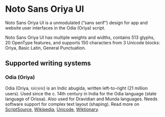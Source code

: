 
# Noto Sans Oriya UI

Noto Sans Oriya UI is a unmodulated (“sans serif”) design for app and website user interfaces in the Odia (Oriya) script. 

Noto Sans Oriya UI has multiple weights and widths, contains 513 glyphs, 20 OpenType features, and supports 150 characters from 3 Unicode blocks: Oriya, Basic Latin, General Punctuation.


## Supported writing systems


### Odia (Oriya)

Odia (Oriya, ଉତ୍କଳ) is an Indic abugida, written left-to-right (21 million users). Used since the c. 14th century in India for the Odia language (state language of Orissa). Also used for Dravidian and Munda languages. Needs software support for complex text layout (shaping). Read more on [ScriptSource](https://scriptsource.org/scr/Orya), [Wikipedia](https://en.wikipedia.org/wiki/ISO_15924:Orya), [Unicode](https://www.unicode.org/versions/Unicode13.0.0/ch12.pdf#G10153), [Wiktionary](https://en.wiktionary.org/wiki/Category:Oriya_script).

